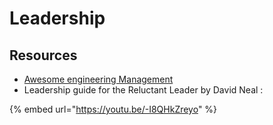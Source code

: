 # Leadership

## Resources

* [Awesome engineering Management](https://github.com/ixaxaar/awesome-engineering-management)
* Leadership guide for the Reluctant Leader by David Neal :

{% embed url="https://youtu.be/-I8QHkZreyo" %}

